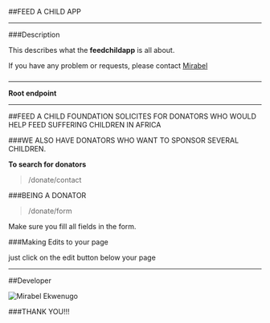 ##FEED A CHILD APP

***

###Description

This describes what the **feedchildapp** is all about.

If you have any problem or requests, please contact [Mirabel](mailto:mirabel.ekwenugo@andela.co)
###

***

**Root endpoint**


>

***
##FEED A CHILD FOUNDATION SOLICITES FOR DONATORS WHO WOULD HELP FEED SUFFERING CHILDREN IN AFRICA

###WE ALSO HAVE DONATORS WHO WANT TO SPONSOR SEVERAL CHILDREN.

**To search for donators**

> /donate/contact

###BEING A DONATOR


>/donate/form

Make sure you fill all fields in the form.


###Making Edits to your page

just click on the edit button below your page

***

##Developer

![Mirabel Ekwenugo](https://avatars2.githubusercontent.com/u/9656531?v=3&s=460 "Mirabel Ekwenugo")

###THANK YOU!!!